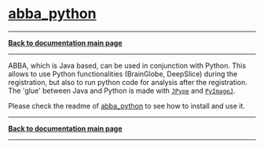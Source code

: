 # [abba_python](https://github.com/BIOP/abba_python)

-----
[**Back to documentation main page**](index.md)

-----

ABBA, which is Java based, can be used in conjunction with Python. This allows to use Python functionalities (BrainGlobe, DeepSlice) during the registration, but also to run python code for analysis after the registration. The 'glue' between Java and Python is made with [`JPype`](https://github.com/jpype-project/jpype) and [`PyImageJ`](https://github.com/imagej/pyimagej). 


Please check the readme of [abba_python](https://github.com/BIOP/abba_python) to see how to install and use it. 


-----
[**Back to documentation main page**](index.md)

-----
 
